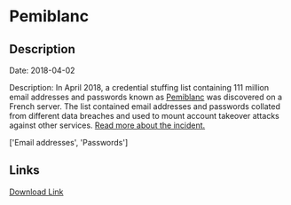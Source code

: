 # Pemiblanc

## Description

Date: 2018-04-02

Description:
In April 2018, a credential stuffing list containing 111 million email addresses and passwords known as <a href="https://www.troyhunt.com/the-111-million-pemiblanc-credential-stuffing-list" target="_blank" rel="noopener">Pemiblanc</a> was discovered on a French server. The list contained email addresses and passwords collated from different data breaches and used to mount account takeover attacks against other services. <a href="https://www.troyhunt.com/the-111-million-pemiblanc-credential-stuffing-list" target="_blank" rel="noopener">Read more about the incident.</a>


['Email addresses', 'Passwords']

## Links

[Download Link](https://link-to.net/1229997/192.35283201093367/dynamic/?r=aHR0cHM6Ly93d3cubWVkaWFmaXJlLmNvbS92aWV3L2lwZWNVVFZNeFRjMUN4RS9wZW1pYmxhbmMuY29tL2ZpbGU=)